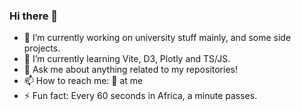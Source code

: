 ### Hi there 👋

<!--
**mzamayias/mzamayias** is a ✨ _special_ ✨ repository because its `README.md` (this file) appears on your GitHub profile.

Here are some ideas to get you started:
-->
- 🔭 I’m currently working on university stuff mainly, and some side projects.
- 🌱 I’m currently learning Vite, D3, Plotly and TS/JS.
- 💬 Ask me about anything related to my repositories!
- 📫 How to reach me: 🐥 at me
- ⚡ Fun fact: Every 60 seconds in Africa, a minute passes.
<!--
- 👯 I’m looking to collaborate on ...
- 🤔 I’m looking for help with 
- 😄 Pronouns: ...
-->
